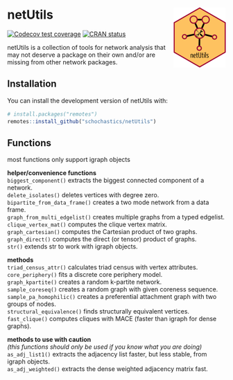 
<!-- README.md is generated from README.Rmd. Please edit that file -->

# netUtils <img src="man/figures/logo.png" align="right"/>

<!-- badges: start -->

[![Codecov test
coverage](https://codecov.io/gh/schochastics/netUtils/branch/master/graph/badge.svg)](https://codecov.io/gh/schochastics/netUtils?branch=master)
[![CRAN
status](https://www.r-pkg.org/badges/version/netUtils)](https://CRAN.R-project.org/package=netUtils)
<!-- badges: end -->

netUtils is a collection of tools for network analysis that may not
deserve a package on their own and/or are missing from other network
packages.

## Installation

You can install the development version of netUtils with:

``` r
# install.packages("remotes")
remotes::install_github("schochastics/netUtils")
```

## Functions

most functions only support igraph objects

**helper/convenience functions**  
`biggest_component()` extracts the biggest connected component of a
network.  
`delete_isolates()` deletes vertices with degree zero.  
`bipartite_from_data_frame()` creates a two mode network from a data
frame.  
`graph_from_multi_edgelist()` creates multiple graphs from a typed
edgelist.  
`clique_vertex_mat()` computes the clique vertex matrix.  
`graph_cartesian()` computes the Cartesian product of two graphs.  
`graph_direct()` computes the direct (or tensor) product of graphs.  
`str()` extends str to work with igraph objects.

**methods**  
`triad_census_attr()` calculates triad census with vertex attributes.  
`core_periphery()` fits a discrete core periphery model.  
`graph_kpartite()` creates a random k-partite network.  
`sample_coreseq()` creates a random graph with given coreness
sequence.  
`sample_pa_homophilic()` creates a preferential attachment graph with
two groups of nodes.  
`structural_equivalence()` finds structurally equivalent vertices.  
`fast_clique()` computes cliques with MACE (faster than igraph for dense
graphs).

**methods to use with caution**  
*(this functions should only be used if you know what you are doing)*  
`as_adj_list1()` extracts the adjacency list faster, but less stable,
from igraph objects.  
`as_adj_weighted()` extracts the dense weighted adjacency matrix fast.
